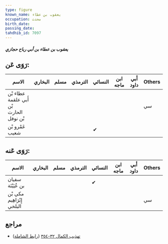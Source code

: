 ```yaml
---
type: figure
known_name: يعقوب بن عطاء
occupation: محدث
birth_date:
passing_date:
tahdhib_id: 7097
---
```

##### يعقوب بن عطاء بن أبي رباح حجازي

## رَوَى عَن:
| الاسم                                   | البخاري | مسلم | الترمذي | النسائي | ابن ماجه | أبي داود | Others |
| --------------------------------------- | ------- | ---- | ------- | ------- | -------- | -------- | ------ |
| عطاء بْن أَبي علقمة بْن الحارث بْن نوفل |         |      |         |         |          |          | سي     |
| عَمْرو بْن شعيب                         |         |      |         | ✔       |          |          |        |
## رَوَى عَنه:
| الاسم                      | البخاري | مسلم | الترمذي | النسائي | ابن ماجه | أبي داود | Others |
| -------------------------- | ------- | ---- | ------- | ------- | -------- | -------- | ------ |
| سفيان بن عُيَيْنَة         |         |      |         | ✔       |          |          |        |
| مكي بْن إِبْرَاهِيم البلخي |         |      |         |         |          |          | سي     |
## مراجع
- [تهذيب الكمال ٣٢-٣٥٤](obsidian://open?vault=Tahdhib-al-Kamal&file=Figures/٧٠٩٧-يعقوب%20بن%20عطاء%20بن%20أبي%20رباح%20حجازي) ([رابط الشاملة](https://shamela.ws/book/3722/17468))